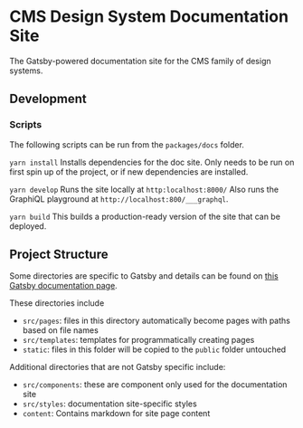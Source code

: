 # CMS Design System Documentation Site

The Gatsby-powered documentation site for the CMS family of design systems.

## Development

### Scripts

The following scripts can be run from the `packages/docs` folder.

`yarn install`
Installs dependencies for the doc site. Only needs to be run on first spin up of the project, or if new dependencies are installed.

`yarn develop`
Runs the site locally at `http:localhost:8000/`
Also runs the GraphiQL playground at `http://localhost:800/___graphql`.

`yarn build`
This builds a production-ready version of the site that can be deployed.

## Project Structure

Some directories are specific to Gatsby and details can be found on [this Gatsby documentation page](https://www.gatsbyjs.com/docs/reference/gatsby-project-structure/).

These directories include

- `src/pages`: files in this directory automatically become pages with paths based on file names
- `src/templates`: templates for programmatically creating pages
- `static`: files in this folder will be copied to the `public` folder untouched

Additional directories that are not Gatsby specific include:

- `src/components`: these are component only used for the documentation site
- `src/styles`: documentation site-specific styles
- `content`: Contains markdown for site page content

